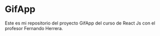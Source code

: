 # GifApp

Este es mi repositorio del proyecto GifApp del curso de React Js con el profesor Fernando Herrera.
